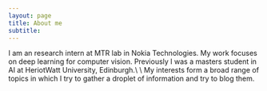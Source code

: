 ```yaml
---
layout: page
title: About me
subtitle:
---
```


I am an research intern at MTR lab in Nokia Technologies. My work focuses on deep learning for computer vision. Previously I was a masters student in AI at HeriotWatt University, Edinburgh.\\
\\
My interests form a broad range of topics in which I try to gather a droplet of information and try to blog them.

